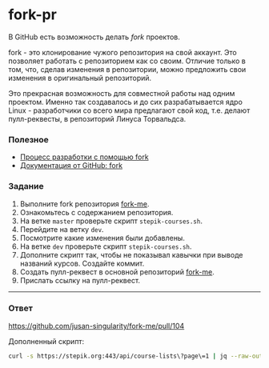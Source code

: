 # fork-pr

В GitHub есть возможность делать _fork_ проектов.

fork - это клонирование чужого репозитория на свой аккаунт. Это позволяет работать с репозиторием как со своим. Отличие только в том, что, сделав изменения в репозитории, можно предложить свои изменения в оригинальный репозиторий.

Это прекрасная возможность для совместной работы над одним проектом. Именно так создавалось и до сих разрабатывается ядро Linux - разработчики со всего мира предлагают свой код, т.е. делают пулл-реквесты, в репозиторий Линуса Торвальдса.

### Полезное

- [Процесс разработки с помощью fork](https://www.atlassian.com/git/tutorials/comparing-workflows/forking-workflow)
- [Документация от GitHub: fork](https://docs.github.com/en/get-started/quickstart/fork-a-repo)

### Задание

1. Выполните fork репозитория [fork-me](https://github.com/jusan-singularity/fork-me/).
2. Ознакомьтесь с содержанием репозитория.
3. На ветке `master` проверьте скрипт `stepik-courses.sh`.
4. Перейдите на ветку `dev`.
5. Посмотрите какие изменения были добавлены.
6. На ветке `dev` проверьте скрипт `stepik-courses.sh`.
7. Дополните скрипт так, чтобы не показывал кавычки при выводе названий курсов. Создайте коммит.
8. Создать пулл-реквест в основной репозиторий [fork-me](https://github.com/jusan-singularity/fork-me/).
9. Прислать ссылку на пулл-реквест.

---

### Ответ
https://github.com/jusan-singularity/fork-me/pull/104

Дополненный скрипт:

```bash
curl -s https://stepik.org:443/api/course-lists\?page\=1 | jq --raw-output '."course-lists"[].title'
```
